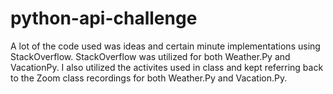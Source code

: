 # python-api-challenge
A lot of the code used was ideas and certain minute implementations using StackOverflow.  StackOverflow was utilized for both Weather.Py and VacationPy.  I also utilized the activites used in class and kept referring back to the Zoom class recordings for both Weather.Py and Vacation.Py.  
